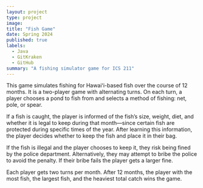 ```yaml
---
layout: project
type: project
image:
title: "Fish Game"
date: Spring 2024
published: true
labels:
  - Java
  - GitKraken
  - GitHub
summary: "A fishing simulator game for ICS 211"
---
```


This game simulates fishing for Hawaiʻi-based fish over the course of 12 months. It is a two-player game with alternating turns. On each turn, a player chooses a pond to fish from and selects a method of fishing: net, pole, or spear.

If a fish is caught, the player is informed of the fish’s size, weight, diet, and whether it is legal to keep during that month—since certain fish are protected during specific times of the year. After learning this information, the player decides whether to keep the fish and place it in their bag.

If the fish is illegal and the player chooses to keep it, they risk being fined by the police department. Alternatively, they may attempt to bribe the police to avoid the penalty. If their bribe fails the player gets a larger fine.

Each player gets two turns per month. After 12 months, the player with the most fish, the largest fish, and the heaviest total catch wins the game.
